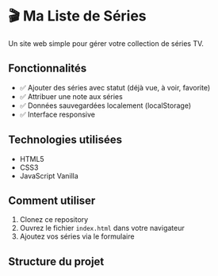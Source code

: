# 🎬 Ma Liste de Séries

Un site web simple pour gérer votre collection de séries TV.

## Fonctionnalités

- ✅ Ajouter des séries avec statut (déjà vue, à voir, favorite)
- ✅ Attribuer une note aux séries
- ✅ Données sauvegardées localement (localStorage)
- ✅ Interface responsive

## Technologies utilisées

- HTML5
- CSS3
- JavaScript Vanilla

## Comment utiliser

1. Clonez ce repository
2. Ouvrez le fichier `index.html` dans votre navigateur
3. Ajoutez vos séries via le formulaire

## Structure du projet
